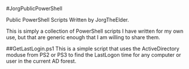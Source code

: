 #JorgPublicPowerShell

Public PowerShell Scripts Written by JorgTheElder.

This is simply a collection of PowerShell scripts I have written for my own use, but that are generic enough that I am willing to share them.

##GetLastLogin.ps1
This is a simple script that uses the ActiveDirectory moduse from PS2 or PS3 to find the LastLogon time for any computer or user in the current AD forest.
